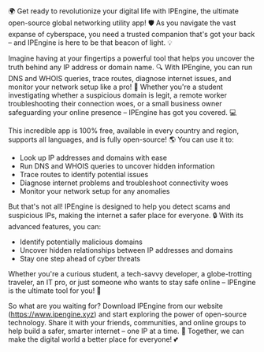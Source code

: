 🌍 Get ready to revolutionize your digital life with IPEngine, the ultimate open-source global networking utility app! 🛡️ As you navigate the vast expanse of cyberspace, you need a trusted companion that's got your back – and IPEngine is here to be that beacon of light. 💡

Imagine having at your fingertips a powerful tool that helps you uncover the truth behind any IP address or domain name. 🔍 With IPEngine, you can run DNS and WHOIS queries, trace routes, diagnose internet issues, and monitor your network setup like a pro! 📡 Whether you're a student investigating whether a suspicious domain is legit, a remote worker troubleshooting their connection woes, or a small business owner safeguarding your online presence – IPEngine has got you covered. 💻

This incredible app is 100% free, available in every country and region, supports all languages, and is fully open-source! 🌎 You can use it to:

* Look up IP addresses and domains with ease
* Run DNS and WHOIS queries to uncover hidden information
* Trace routes to identify potential issues
* Diagnose internet problems and troubleshoot connectivity woes
* Monitor your network setup for any anomalies

But that's not all! IPEngine is designed to help you detect scams and suspicious IPs, making the internet a safer place for everyone. 🔒 With its advanced features, you can:

* Identify potentially malicious domains
* Uncover hidden relationships between IP addresses and domains
* Stay one step ahead of cyber threats

Whether you're a curious student, a tech-savvy developer, a globe-trotting traveler, an IT pro, or just someone who wants to stay safe online – IPEngine is the ultimate tool for you! 🌟

So what are you waiting for? Download IPEngine from our website (https://www.ipengine.xyz) and start exploring the power of open-source technology. Share it with your friends, communities, and online groups to help build a safer, smarter internet – one IP at a time. 🚀 Together, we can make the digital world a better place for everyone! 💕